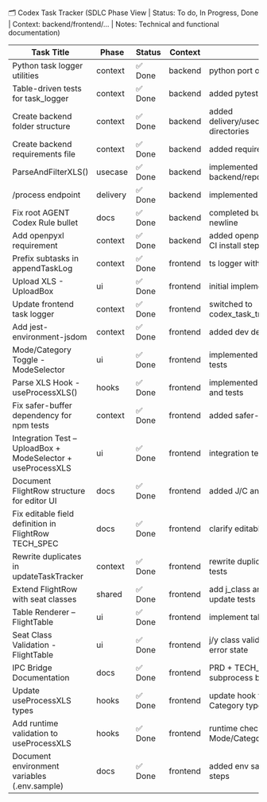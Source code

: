 🗂️ Codex Task Tracker (SDLC Phase View | Status: To do, In Progress, Done | Context: backend/frontend/... | Notes: Technical and functional documentation)

| **Task Title**                                              | **Phase** | **Status** | **Context** | **Notes**                                              | **Created** | **Updated** |
| ----------------------------------------------------------- | --------- | ---------- | ----------- | ------------------------------------------------------ | ----------- | ----------- |
| Python task logger utilities                                | context   | ✅ Done    | backend     | python port of go utilities                            | 2025-07-10  | 2025-07-11  |
| Table-driven tests for task_logger                          | context   | ✅ Done    | backend     | added pytest table-driven tests                        | 2025-07-10  | 2025-07-11  |
| Create backend folder structure                             | context   | ✅ Done    | backend     | added delivery/usecase/repository directories          | 2025-07-10  | 2025-07-11  |
| Create backend requirements file                            | context   | ✅ Done    | backend     | added requirements.txt and docs                        | 2025-07-10  | 2025-07-11  |
| ParseAndFilterXLS()                                         | usecase   | ✅ Done    | backend     | implemented parser in backend/repository/xls_parser.py | 2025-07-10  | 2025-07-11  |
| /process endpoint                                           | delivery  | ✅ Done    | backend     | implemented FastAPI route                              | 2025-07-10  | 2025-07-11  |
| Fix root AGENT Codex Rule bullet                            | docs      | ✅ Done    | backend     | completed bullet text and newline                      | 2025-07-11  | 2025-07-11  |
| Add openpyxl requirement                                    | context   | ✅ Done    | backend     | added openpyxl dependency and CI install step          | 2025-07-11  | 2025-07-11  |
| Prefix subtasks in appendTaskLog                            | context   | ✅ Done    | frontend    | ts logger with parentTaskName                          | 2025-07-11  | 2025-07-11  |
| Upload XLS - UploadBox                                      | ui        | ✅ Done    | frontend    | initial implementation                                 | 2025-07-11  | 2025-07-11  |
| Update frontend task logger                                 | context   | ✅ Done    | frontend    | switched to codex_task_tracker.md                      | 2025-07-11  | 2025-07-11  |
| Add jest-environment-jsdom                                  | context   | ✅ Done    | frontend    | added dev dependency                                   | 2025-07-11  | 2025-07-11  |
| Mode/Category Toggle - ModeSelector                         | ui        | ✅ Done    | frontend    | implemented ModeSelector with tests                    | 2025-07-11  | 2025-07-11  |
| Parse XLS Hook - useProcessXLS()                            | hooks     | ✅ Done    | frontend    | implemented useProcessXLS and tests                    | 2025-07-11  | 2025-07-11  |
| Fix safer-buffer dependency for npm tests                   | context   | ✅ Done    | frontend    | added safer-buffer dependency                          | 2025-07-11  | 2025-07-11  |
| Integration Test – UploadBox + ModeSelector + useProcessXLS | ui        | ✅ Done    | frontend    | integration test added                                 | 2025-07-11  | 2025-07-11  |
| Document FlightRow structure for editor UI                  | docs      | ✅ Done    | frontend    | added J/C and Y/C docs                                 | 2025-07-11  | 2025-07-11  |
| Fix editable field definition in FlightRow TECH_SPEC        | docs      | ✅ Done    | frontend    | clarify editable j/y fields                            | 2025-07-11  | 2025-07-11  |
| Rewrite duplicates in updateTaskTracker                     | context   | ✅ Done    | frontend    | rewrite duplicate rows and add tests                   | 2025-07-11  | 2025-07-11  |
| Extend FlightRow with seat classes                          | shared    | ✅ Done    | frontend    | add j_class and y_class fields; update tests           | 2025-07-12  | 2025-07-12  |
| Table Renderer – FlightTable                                | ui        | ✅ Done    | frontend    | implement table component                              | 2025-07-12  | 2025-07-12  |
| Seat Class Validation - FlightTable                         | ui        | ✅ Done    | frontend    | j/y class validation 0-99 with error state             | 2025-07-12  | 2025-07-12  |
| IPC Bridge Documentation                                    | docs      | ✅ Done    | frontend    | PRD + TECH_SPEC for Python subprocess bridge           | 2025-07-12  | 2025-07-12  |
| Update useProcessXLS types                                  | hooks     | ✅ Done    | frontend    | update hook to use Mode and Category types             | 2025-07-12  | 2025-07-12  |
| Add runtime validation to useProcessXLS                     | hooks     | ✅ Done    | frontend    | runtime checks for Mode/Category enums                 | 2025-07-12  | 2025-07-12  |
| Document environment variables (.env.sample)               | docs      | ✅ Done    | frontend    | added env sample and README steps                     | 2025-07-12  | 2025-07-12  |
